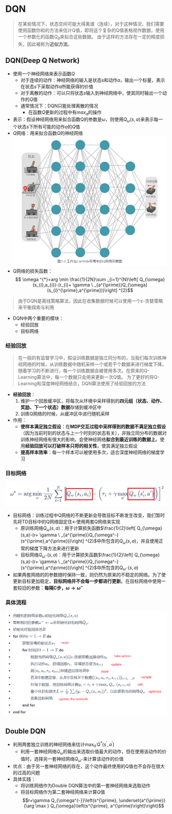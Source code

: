 # DQN
> 在某些情况下，状态空间可能大得离谱（连续），对于这种情况，我们需要使用函数你和的方法来估计Q值，即将这个复杂的Q值表格视作数据，使用一个参数化的函数$Q_\theta$来拟合这些数据。
> 由于这样的方法存在一定的精度损失，因此被称为**近似方法**。

## DQN(Deep Q Network)
- 使用一个神经网络来表示函数$Q$
	- 对于连续的动作：神经网络的输入是状态$s$和动作$a$，输出一个标量，表示在状态$s$下采取动作$a$所能获得的价值
	- 对于离散的动作：可以只将状态$s$输入到神经网络中，使其同时输出一个动作的$Q$值
	- 通常情况下：DQN只能处理离散的情况
		- 在函数$Q$更新的过程中有$max_a$的操作
- 表示：假设神经网络用来拟合函数Q的参数是$\omega$，则使用$Q_\omega(s,a)$来表示每一个状态$s$下所有可能的动作$a$的$Q$值
- $Q$网络：用来拟合函数$Q$的神经网络![](https://raw.githubusercontent.com/alwaysmissin/picgo/main/20221215211623.png)
- Q网络的损失函数：$$ \omega ^{*}=arg \min \frac{1}{2N}\sum _{i=1}^{N}\left[ Q_{\omega}(s_{i},a_{i})-(r_{i}+ \gamma \ _{a^{\prime}}Q_{\omega}(s_{i}^{\prime},a^{\prime}))\right] ^{2}$$
> 由于DQN是离线策略算法，因此在收集数据时候可以使用一个$\varepsilon$-贪婪策略来平衡探索与利用
- DQN中两个重要的模块：
	- 经验回放
	- 目标网络
### 经验回放
> 在一般的有监督学习中，假设训练数据是独立同分布的，当我们每次训练神经网络的时候，从训练数据中随机采样一个或若干个数据来进行梯度下降，随着学习的不断进行，每一个训练数据会被使用多次。在原来的Q-Learning算法中，每一个数据只会用来更新一次Q值。
> 为了更好的将Q-Learning和深度神经网络结合，DQN算法使用了经验回放的方法
- **经验回放**：
	1. 维护一个回放缓冲区，将每次从环境中采样得到的**四元组（状态、动作、奖励、下一个状态）数据**存储到缓冲区中
	2. 训练Q网络的时候，从缓冲区中进行随机采样
- 作用：
	- **使样本满足独立假设**：在**MDP交互过程中采样得到的数据不满足独立假设**（因为当前时刻的状态与上一个时刻的状态有关），非独立同分布的数据对训练神经网络有很大的影响，会使神经网络**拟合到最近训练的数据上**。使用**经验回放可以打破样本只将的相关性**，使其满足独立假设
	- **提高样本效率**：每一个样本可以被使用多次，适合深度神经网络的梯度学习

### 目标网络
![](https://raw.githubusercontent.com/alwaysmissin/picgo/main/20221215213406.png)
- 目标网络：训练过程中Q网络的不断更新会导致目标不断发生改变，我们暂时先将TD目标中的Q网络固定住$\leftarrow$使用两套Q网络来实现
	- 原训练网络$Q_\omega(s,a)$：用于计算损失函数$\frac{1}{2}\left[ Q_{\omega}(s,a)-(r+ \gamma \ _{a^{\prime}}Q_{\omega^-}(s^{\prime},a^{\prime}))\right] ^{2}$中所包含的$Q_\omega(s,a)$，并且使用正常的梯度下降方法来进行更新
	- 目标网络$Q_{\omega^-}(s,a)$：用于计算损失函数$\frac{1}{2}\left[ Q_{\omega}(s,a)-(r+ \gamma \ _{a^{\prime}}Q_{\omega^-}(s^{\prime},a^{\prime}))\right] ^{2}$中所包含的$Q_{\omega^-}(s,a)$
- 如果两套网络的的参数随时保持一致，则仍然为原来的不稳定的网络。为了使更新目标更加稳定，**目标网络并不会每一步都进行更新**。在目标网络中使用一套较旧的参数：**每隔C步，$\omega\rightarrow \omega^-$**

### 具体流程
![](https://raw.githubusercontent.com/alwaysmissin/picgo/main/20221215214023.png)
## Double DQN
- 利用两套独立训练的神经网络来估计$\max_{a^\prime}Q^*(s^\prime, a^\prime)$
	- 利用一套神经网络$Q_\omega$的输出来选取价值最大的动作，但在使用该动作的价值时，选择另一套神经网络$Q_{\omega^-}$来计算该动作的价值
- 优点：由于另一套神经网络的存在，这个动作最终使用的Q值也不会存在很大的过高的问题
- 具体实践：
	- 将训练网络作为Double DQN算法中的第一套神经网络来选取动作
	- 将目标网络作为第二套神经网络来计算$Q$值$$r+\gamma Q_{\omega^{-}}\left(s^{\prime}, \underset{a^{\prime}}{\arg \max } Q_{\omega}\left(s^{\prime}, a^{\prime}\right)\right)$$